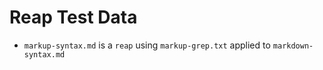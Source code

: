 # Reap Test Data

- `markup-syntax.md` is a `reap` using `markup-grep.txt` applied to `markdown-syntax.md`

